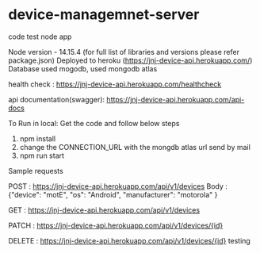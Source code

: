 # device-managemnet-server
code test node app

Node version - 14.15.4 (for full list of libraries and versions please refer package.json)
Deployed to heroku (https://jnj-device-api.herokuapp.com/)
Database used mogodb, used mongodb atlas

health check : https://jnj-device-api.herokuapp.com/healthcheck

api documentation(swagger): https://jnj-device-api.herokuapp.com/api-docs

To Run in local:
Get the code and follow below steps
1. npm install
2. change the CONNECTION_URL with the mongdb atlas url send by mail
3. npm run start


Sample requests

POST : https://jnj-device-api.herokuapp.com/api/v1/devices
Body : {"device": "motE", "os": "Android", "manufacturer": "motorola" }

GET : https://jnj-device-api.herokuapp.com/api/v1/devices

PATCH : https://jnj-device-api.herokuapp.com/api/v1/devices/{id}

DELETE : https://jnj-device-api.herokuapp.com/api/v1/devices/{id}
testing

